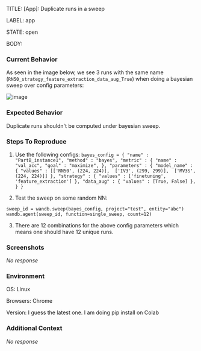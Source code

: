 TITLE:
[App]: Duplicate runs in a sweep

LABEL:
app

STATE:
open

BODY:
### Current Behavior

As seen in the image below, we see 3 runs with the same name (`RN50_strategy_feature_extraction_data_aug_True`) when doing a bayesian sweep over config parameters:

![image](https://user-images.githubusercontent.com/79010023/161521983-258e9f41-37c1-43ac-a4cc-c8888de896c5.png)

### Expected Behavior

Duplicate runs shouldn't be computed under bayesian sweep.

### Steps To Reproduce

1. Use the following configs: 
`bayes_config = {
    "name" : "PartB_instance1",
    "method" : "bayes",
    "metric" : {
        "name" : "val_acc",
        "goal" : "maximize",
    },
    "parameters" : {
        "model_name" : {
            "values" : [['RN50', (224, 224)], 
                        ['IV3', (299, 299)], 
                        ['MV3S', (224, 224)]]
        },
        "strategy" : {
            "values" : ['finetuning', 'feature_extraction']
        },
        "data_aug" : {
            "values" : [True, False]
        },
    }
}`

2. Test the sweep on some random NN:

`sweep_id = wandb.sweep(bayes_config, project="test", entity="abc")`
`wandb.agent(sweep_id, function=single_sweep, count=12)`

3. There are 12 combinations for the above config parameters which means one should have 12 unique runs.

### Screenshots

_No response_

### Environment

OS: Linux

Browsers: Chrome

Version: I guess the latest one. I am doing pip install on Colab


### Additional Context

_No response_

